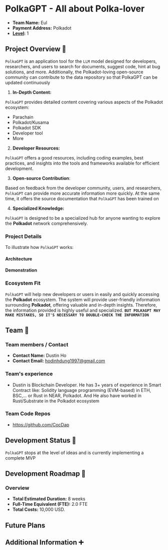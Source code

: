 # PolkaGPT - All about Polka-lover 

- **Team Name:** Eul
- **Payment Address:** Polkadot 
- **[Level](https://github.com/w3f/Grants-Program/tree/master#level_slider-levels):** 1

## Project Overview :page_facing_up:

`PolkaGPT` is an application tool for the `LLM` model designed for developers, researchers, and users to search for documents, suggest code, hint at bug solutions, and more. Additionally, the Polkadot-loving open-source community can contribute to the data repository so that PolkaGPT can be updated continuously

1. **In-Depth Content:**

`PolkaGPT` provides detailed content covering various aspects of the Polkadot ecosystem:

+ Parachain
+ Polkadot/Kusama
+ Polkadot SDK
+ Developer tool
+ More 

2. **Developer Resources:**

`PolkaGPT` offers a good resources, including coding examples, best practices, and insights into the tools and frameworks available for efficient development.

3. **Open-source Contribution**:

Based on feedback from the developer community, users, and researchers, `PolkaGPT` can provide more accurate information more quickly. At the same time, it offers the source documentation that `PolkaGPT` has been trained on

4. **Specialized Knowledge:**

`PolkaGPT` is designed to be a specialized hub for anyone wanting to explore the **Polkadot** network comprehensively.

### Project Details

To illustrate how `PolkaGPT` works:

#### Architecture


#### Demonstration 

### Ecosystem Fit

`PolkaGPT` will help new developers or users in easily and quickly accessing the **Polkadot** ecosystem. The system will provide user-friendly information surrounding **Polkadot**, offering valuable and in-depth insights. Therefore, the information provided is highly useful and specialized. **`BUT POLKAGPT MAY MAKE MISTAKES, SO IT'S NECESSARY TO DOUBLE-CHECK THE INFORMATION`**


## Team :busts_in_silhouette:

### Team members / Contact

- **Contact Name:** Dustin Ho
- **Contact Email:** hodinhdung1997@gmail.com


### Team's experience

+ Dustin is Blockchain Developer. He has 3+ years of experience in Smart Contract like: Solidity language programming (EVM-based) in ETH, BSC,... or Rust in NEAR, Polkadot. And He also have worked in Rust/Substrate in the Polkadot ecosystem


### Team Code Repos

- https://github.com/CocDap


## Development Status :open_book:
`PolkaGPT` stops at the level of ideas and is currently implementing a complete MVP


## Development Roadmap :nut_and_bolt:



### Overview

- **Total Estimated Duration:** 8 weeks
- **Full-Time Equivalent (FTE):** 2.0 FTE
- **Total Costs:** 10,000 USD.


## Future Plans
 

## Additional Information :heavy_plus_sign:

